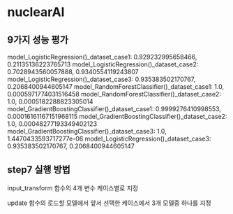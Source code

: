 # nuclearAI

## 9가지 성능 평가
model_LogisticRegression()_dataset_case1: 0.929232995658466, 0.21135136223765713
model_LogisticRegression()_dataset_case2: 0.7028943560057888, 0.9340554119243807
model_LogisticRegression()_dataset_case3: 0.935383502170767, 0.2068400944605147
model_RandomForestClassifier()_dataset_case1: 1.0, 0.0005971774031516458
model_RandomForestClassifier()_dataset_case2: 1.0, 0.0005182288823305014
model_GradientBoostingClassifier()_dataset_case1: 0.9999276410998553, 0.00016161167151968115
model_GradientBoostingClassifier()_dataset_case2: 1.0, 0.00048277193349402123
model_GradientBoostingClassifier()_dataset_case3: 1.0, 1.4470433593717277e-06
model_LogisticRegression()_dataset_case3: 0.935383502170767, 0.2068400944605147

## step7 실행 방법
input_transform 함수의 4개 변수 케이스별로 지정

update 함수의 로드할 모델에서 앞서 선택한 케이스에서 3개 모델중 하나를 지정
